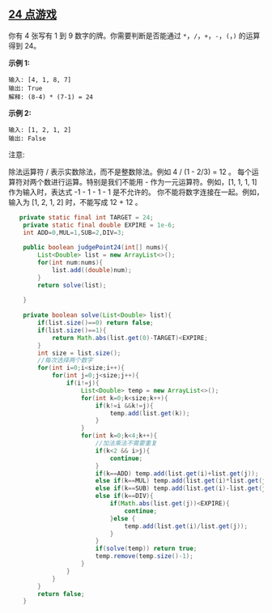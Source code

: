 ## [24 点游戏](https://leetcode-cn.com/problems/24-game/)

你有 4 张写有 1 到 9 数字的牌。你需要判断是否能通过 `*`，`/`，`+`，`-`，`(`，`)` 的运算得到 24。

**示例 1:**

```
输入: [4, 1, 8, 7]
输出: True
解释: (8-4) * (7-1) = 24
```

**示例 2:**

```
输入: [1, 2, 1, 2]
输出: False
```

注意:

除法运算符 / 表示实数除法，而不是整数除法。例如 4 / (1 - 2/3) = 12 。
每个运算符对两个数进行运算。特别是我们不能用 - 作为一元运算符。例如，[1, 1, 1, 1] 作为输入时，表达式 -1 - 1 - 1 - 1 是不允许的。
你不能将数字连接在一起。例如，输入为 [1, 2, 1, 2] 时，不能写成 12 + 12 。



```java
   private static final int TARGET = 24;
    private static final double EXPIRE = 1e-6;
    int ADD=0,MUL=1,SUB=2,DIV=3;
    
    public boolean judgePoint24(int[] nums){
        List<Double> list = new ArrayList<>();
        for(int num:nums){
            list.add((double)num);
        }
        return solve(list);
        
    }
    
    private boolean solve(List<Double> list){
        if(list.size()==0) return false;
        if(list.size()==1){
            return Math.abs(list.get(0)-TARGET)<EXPIRE;
        }
        int size = list.size();
        //每次选择两个数字
        for(int i=0;i<size;i++){
            for(int j=0;j<size;j++){
                if(i!=j){
                    List<Double> temp = new ArrayList<>();
                    for(int k=0;k<size;k++){
                        if(k!=i &&k!=j){
                            temp.add(list.get(k));
                        }
                    }
                    for(int k=0;k<4;k++){
                        //加法乘法不需要重复
                        if(k<2 && i>j){
                            continue;
                        }
                        if(k==ADD) temp.add(list.get(i)+list.get(j));
                        else if(k==MUL) temp.add(list.get(i)*list.get(j));
                        else if(k==SUB) temp.add(list.get(i)-list.get(j));
                        else if(k==DIV){
                            if(Math.abs(list.get(j))<EXPIRE){
                                continue;
                            }else {
                                temp.add(list.get(i)/list.get(j));
                            }
                        }
                        if(solve(temp)) return true;
                        temp.remove(temp.size()-1);
                    }
                }
            }
        }
        return false;
    }
```

